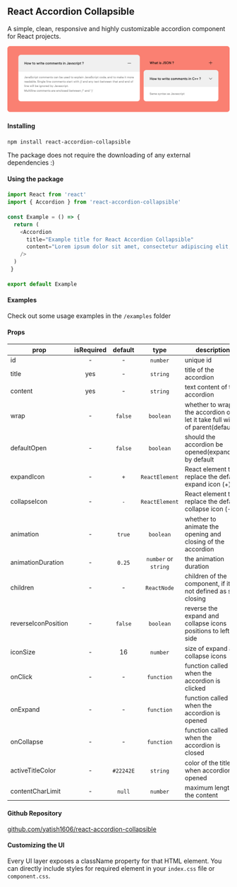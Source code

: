 ## React Accordion Collapsible

A simple, clean, responsive and highly customizable accordion component for React projects. 

![react-accordion-collapsible](https://github.com/yatish1606/react-accordion-collapsible/blob/master/assets/react-accordion-collapsible.svg)

#### Installing

```npm install react-accordion-collapsible```

The package does not require the downloading of any external dependencies :)

#### Using the package

```javascript
import React from 'react'
import { Accordion } from 'react-accordion-collapsible'

const Example = () => {
  return (
    <Accordion
      title="Example title for React Accordion Collapsible"
      content="Lorem ipsum dolor sit amet, consectetur adipiscing elit, sed do eiusmod tempor"
    />
  )
 }

export default Example

```

#### Examples

Check out some usage examples in the `/examples` folder

#### Props

| prop        | isRequired           | default  | type | description |
| ------------- |:-------------:| :-----:| :-----: | ------ | 
| id | - | - | `number` | unique id |
| title | yes | - | `string` | title of the accordion |
| content | yes |  - | `string` | text content of the accordion |
| wrap | - | `false` | `boolean` | whether to wrap the accordion or let it take full width of parent(default) |
| defaultOpen | - | `false` | `boolean` | should the accordion be opened(expanded) by default |
| expandIcon | - |`+` | `ReactElement` | React element to replace the default expand icon (+) |
| collapseIcon | - | `-` | `ReactElement` | React element to replace the default collapse icon (-) |
| animation | - | `true` | `boolean` | whether to animate the opening and closing of the accordion |
| animationDuration | - | `0.25` | `number` or `string` | the animation duration |
| children | - | - | `ReactNode` | children of the component, if it is not defined as self closing |
| reverseIconPosition | - | `false` | `boolean` | reverse the expand and collapse icons positions to left side |
| iconSize | - | 16 | `number` | size of expand and collapse icons |
| onClick | - | - | `function` | function called when the accordion is clicked |
| onExpand | - | - | `function` | function called when the accordion is opened |
| onCollapse | - | - | `function` | function called when the accordion is closed |
| activeTitleColor | - | `#22242E` | `string` | color of the title when accordion is opened |
| contentCharLimit | - | `null` | `number` | maximum length of the content |

#### Github Repository

[github.com/yatish1606/react-accordion-collapsible](https://github.com/yatish1606/react-accordion-collapsible)

#### Customizing the UI

Every UI layer exposes a className property for that HTML element. You can directly include styles for required element in your `index.css` file or `component.css`.
